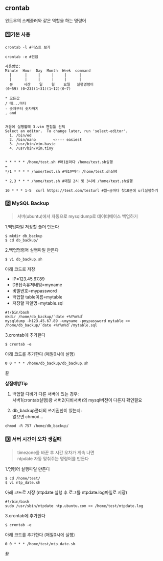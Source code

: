 ## crontab

윈도우의 스케줄러와 같은 역할을 하는 명령어


### 1️⃣기본 사용

```
crontab -l #리스트 보기

crontab -e #편집

사용방법:
Minute  Hour  Day  Month  Week  command
  |      |     |     |     |      |
  |      |     |     |     |      |
  분     시간    일    월    요일   실행명령어
(0~59) (0~23)(1~31)(1~12)(0~7)

* 모든값
/ 매...마다
- 숫자부터 숫자까지
, and


처음에 실행할때 3.vim 편집툴 선택
Select an editor.  To change later, run 'select-editor'.
  1. /bin/ed
  2. /bin/nano        <---- easiest
  3. /usr/bin/vim.basic
  4. /usr/bin/vim.tiny


* * * * * /home/test.sh #매1분마다 /home/test.sh실행
=
*/1 * * * * /home/test.sh #매1분마다 /home/test.sh실행

* 2,3 * * * /home/test.sh #매일 2시 및 3시에 /home/test.sh실행

10 * * * 1-5  curl https://test.com/testurl #월~금마다 첫10분에 url실행하기
```


### 2️⃣ MySQL Backup 
> 서버(ubuntu)에서 자동으로 mysqldump로 데이터베이스 백업하기 


1.백업파일 저장할 폴더 만든다 
```
$ mkdir db_backup
$ cd db_backup/
```

2.백업명령어 실행파일 만든다
```
$ vi db_backup.sh
```
아래 코드로 저장
- IP=123.45.67.89 
- DB접속유저네임=myname 
- 비밀번호=mypassword
- 백업할 table이름=mytable 
- 저장할 파일명=mytable.sql
```
#!/bin/bash
mkdir /home/db_backup/`date +%Y%m%d`
mysqldump -h123.45.67.89 -umyname -pmypassword mytable >> /home/db_backup/`date +%Y%m%d`/mytable.sql
```

3.crontab에 추가한다
```
$ crontab -e
```
아래 코드를 추가한다 (매일0시에 실행)
```
0 0 * * * /home/db_backup/db_backup.sh
```

끝

**삽질예방Tip**

1. 백업할 디비가 다른 서버에 있는 경우: <br>서버1(crontab실행)랑 서버2(디비서버)의 mysql버전이 다른지 확인필요

2. db_backup폴더의 쓰기권한이 있는지: <br>없으면 chmod...
```
chmod -R 757 /home/db_backup/
```


### 3️⃣ 서버 시간이 오차 생길때 
> timezone를 바꾼 후 시간 오차가 계속 나면 <br>ntpdate 자동 맞춰주는 명령어를 만든다

1.명령어 실행파일 만든다
```
$ cd /home/test/
$ vi ntp_date.sh
```
아래 코드로 저장 (ntpdate 실행 후 로그를 ntpdate.log파일로 저장)
```
#!/bin/bash
sudo /usr/sbin/ntpdate ntp.ubuntu.com >> /home/test/ntpdate.log
```

3.crontab에 추가한다
```
$ crontab -e
```
아래 코드를 추가한다 (매일0시에 실행)
```
0 0 * * * /home/test/ntp_date.sh
```

끝
